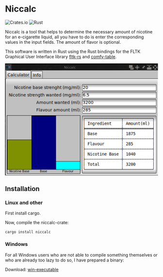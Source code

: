 # Niccalc
![Crates.io](https://img.shields.io/crates/v/niccalc.svg)
![Rust](https://github.com/geri1701/niccalc/workflows/Rust/badge.svg)

Niccalc is a tool that helps to determine the necessary amount of nicotine for an e-cigarette liquid,
all you have to do is enter the corresponding values in the input fields.
The amount of flavor is optional.

This software is written in Rust using the Rust bindings for the FLTK Graphical User Interface library [fltk-rs](https://crates.io/crates/fltk)
and [comfy-table](https://crates.io/crates/comfy-table).

![A screenshot](assets/niccalc_scrsh.png)

## Installation

### Linux and other

First install cargo.

Now, compile the niccalc-crate:

```
cargo install niccalc
```
### Windows

For all Windows users who are not able to compile something themselves or who are already too lazy to do so, I have prepared a binary:

Download:
[win-executable](assets/niccalc.exe)
